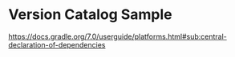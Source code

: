 # Version Catalog Sample
https://docs.gradle.org/7.0/userguide/platforms.html#sub:central-declaration-of-dependencies